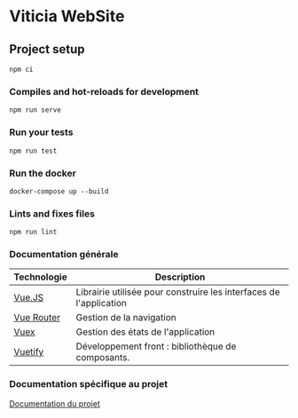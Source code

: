 # Viticia WebSite

## Project setup

```
npm ci
```

### Compiles and hot-reloads for development

```
npm run serve
```

### Run your tests

```
npm run test
```

### Run the docker

```
docker-compose up --build
```

### Lints and fixes files

```
npm run lint
```

### Documentation générale

| Technologie                                                      | Description                                                        |
| ---------------------------------------------------------------- | ------------------------------------------------------------------ |
| [Vue.JS](https://fr.vuejs.org/v2/guide/)                         | Librairie utilisée pour construire les interfaces de l'application |
| [Vue Router](https://router.vuejs.org/fr/)                       | Gestion de la navigation                                           |
| [Vuex](https://vuex.vuejs.org/fr/)                               | Gestion des états de l'application                                 |
| [Vuetify](https://vuetifyjs.com/en/getting-started/quick-start/) | Développement front : bibliothèque de composants.                  |

### Documentation spécifique au projet

[Documentation du projet](/doc/Index.md)
